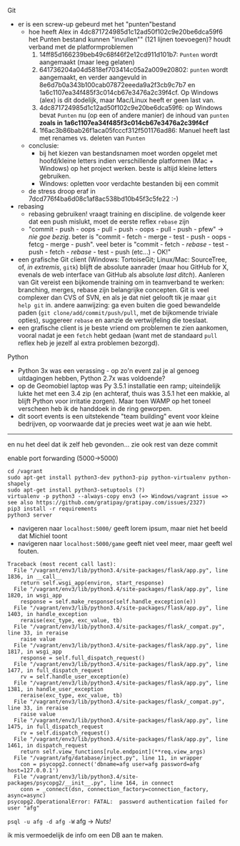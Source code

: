 Git

* er is een screw-up gebeurd met het "punten"bestand
  * hoe heeft Alex in 4dc871724985d1c12ad50f102c9e20be6dca59f6 het Punten bestand kunnen "invullen"" (121 lijnen toevoegen)? houdt verband met de platformproblemen
    1. 14ff85d166239beb49c68f46f2e12cd911d101b7: `Punten` wordt aangemaakt (maar leeg gelaten)
    1. 641736204a04d5818ef703414c05a2a009e20802: `punten` wordt aangemaakt, en verder aangevuld in 8e6d7b0a343b100cab07872eeeda9a2f3cb9c7b7 en 1a6c1107ea34f485f3c014cb67e3476a2c39f4cf. Op Windows (alex) is dit dodelijk, maar Mac/Linux heeft er geen last van.
    1. 4dc871724985d1c12ad50f102c9e20be6dca59f6: op Windows bevat `Punten` nu (op een of andere manier) de inhoud van `punten` **zoals in 1a6c1107ea34f485f3c014cb67e3476a2c39f4cf**
    1. 1f6ac3b86bab26f1aca05fcccf312f501176ad86: Manuel heeft last met renames vs. deleten van `Punten`
  * conclusie:
    * bij het kiezen van bestandsnamen moet worden opgelet met hoofd/kleine letters indien verschillende platformen (Mac + Windows) op het project werken. beste is altijd kleine letters gebruiken.
    * Windows: opletten voor verdachte bestanden bij een commit
  * de stress droop eraf in 7dcd776f4ba6d08c1af8ac538bd10b45f3c5fe22 :-)
* rebasing
   * rebasing gebruiken! vraagt training en discipline. de volgende keer dat een push mislukt, moet de eerste reflex `rebase` zijn
   * "commit - push - oops - pull - push - oops - pull - push - pfew" -> *nie goe bezig*. beter is "commit - fetch - merge - test - push - oops - fetcg - merge - push". veel beter is "commit - fetch - *rebase* - test - push - fetch - *rebase* - test - push (etc...) - OK!"
* een grafische Git client (Windows: TortoiseGit; Linux/Mac: SourceTree, of, _in extremis_, `gitk`) blijft de absolute aanrader (maar hou GitHub for X, evenals de web interface van GitHub als absolute _last ditch_). Aanleren van Git vereist een bijkomende training om in teamverband te werken: branching, merges, rebase zijn belangrijke concepten. Git is veel complexer dan CVS of SVN, en als je dat niet gelooft tik je maar `git help git` in. andere aanwijzing: ga even buiten die goed bewandelde paden (`git clone/add/commit/push/pull`, met de bijkomende triviale opties), suggereer `rebase` en aanzie de vertwijfeling die toeslaat.
* een grafische client is je beste vriend om problemen te zien aankomen, vooral nadat je een `fetch` hebt gedaan (want met de standaard `pull` reflex heb je jezelf al extra problemen bezorgd).

Python

* Python 3x was een verassing - op zo'n event zal je al genoeg uitdagingen hebben, Python 2.7x was voldoende?
* op de Geomobiel laptop was Py 3.5.1 installatie een ramp; uiteindelijk lukte het met een 3.4 zip (en achteraf, thuis was 3.5.1 het een makkie, al blijft Python voor irritatie zorgen). Maar toen WAMP op het toneel verscheen heb ik de handdoek in de ring geworpen.
* dit soort events is een uitstekende "team building" event voor kleine bedrijven, op voorwaarde dat je precies weet wat je aan wie hebt.

----

en nu het deel dat ik zelf heb gevonden... zie ook rest van deze commit

enable port forwarding (5000->5000)

```
cd /vagrant
sudo apt-get install python3-dev python3-pip python-virtualenv python-shapely
sudo apt-get install python3-setuptools (?)
virtualenv -p python3 --always-copy env3 (=> Windows/vagrant issue => see also https://github.com/gratipay/gratipay.com/issues/2327)
pip3 install -r requirements
python3 server
```
* navigeren naar `localhost:5000/` geeft lorem ipsum, maar niet het beeld dat Michiel toont
* navigeren naar `localhost:5000/game` geeft niet veel meer, maar geeft wel fouten.

```
Traceback (most recent call last):
  File "/vagrant/env3/lib/python3.4/site-packages/flask/app.py", line 1836, in __call__
    return self.wsgi_app(environ, start_response)
  File "/vagrant/env3/lib/python3.4/site-packages/flask/app.py", line 1820, in wsgi_app
    response = self.make_response(self.handle_exception(e))
  File "/vagrant/env3/lib/python3.4/site-packages/flask/app.py", line 1403, in handle_exception
    reraise(exc_type, exc_value, tb)
  File "/vagrant/env3/lib/python3.4/site-packages/flask/_compat.py", line 33, in reraise
    raise value
  File "/vagrant/env3/lib/python3.4/site-packages/flask/app.py", line 1817, in wsgi_app
    response = self.full_dispatch_request()
  File "/vagrant/env3/lib/python3.4/site-packages/flask/app.py", line 1477, in full_dispatch_request
    rv = self.handle_user_exception(e)
  File "/vagrant/env3/lib/python3.4/site-packages/flask/app.py", line 1381, in handle_user_exception
    reraise(exc_type, exc_value, tb)
  File "/vagrant/env3/lib/python3.4/site-packages/flask/_compat.py", line 33, in reraise
    raise value
  File "/vagrant/env3/lib/python3.4/site-packages/flask/app.py", line 1475, in full_dispatch_request
    rv = self.dispatch_request()
  File "/vagrant/env3/lib/python3.4/site-packages/flask/app.py", line 1461, in dispatch_request
    return self.view_functions[rule.endpoint](**req.view_args)
  File "/vagrant/afg/database/inject.py", line 11, in wrapper
    con = psycopg2.connect('dbname=afg user=afg password=afg host=127.0.0.1')
  File "/vagrant/env3/lib/python3.4/site-packages/psycopg2/__init__.py", line 164, in connect
    conn = _connect(dsn, connection_factory=connection_factory, async=async)
psycopg2.OperationalError: FATAL:  password authentication failed for user "afg"
```

`psql -u afg -d afg -W` afg -> *Nuts!*

ik mis vermoedelijk de info om een DB aan te maken.
